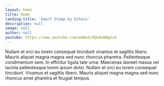 ```yaml
---
layout: home
title: Home
landing-title: 'Smart Stamp by Echoss'
description: null
image: null
author: null
youtube: https://www.youtube.com/embed/dQw4w9WgXcQ
---
```


Nullam et orci eu lorem consequat tincidunt vivamus et sagittis libero. Mauris aliquet magna magna sed nunc rhoncus pharetra. Pellentesque condimentum sem. In efficitur ligula tate urna. Maecenas laoreet massa vel lacinia pellentesque lorem ipsum dolor. Nullam et orci eu lorem consequat tincidunt. Vivamus et sagittis libero. Mauris aliquet magna magna sed nunc rhoncus amet pharetra et feugiat tempus.
